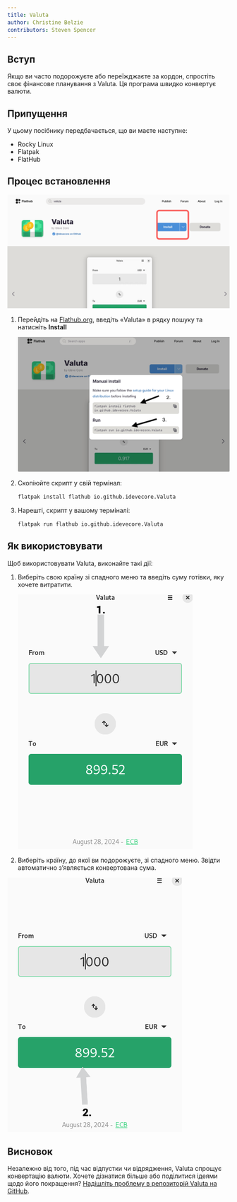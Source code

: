 ```yaml
---
title: Valuta
author: Christine Belzie
contributors: Steven Spencer
---
```


## Вступ

Якщо ви часто подорожуєте або переїжджаєте за кордон, спростіть своє фінансове планування з Valuta. Ця програма швидко конвертує валюти.

## Припущення

У цьому посібнику передбачається, що ви маєте наступне:

- Rocky Linux
- Flatpak
- FlatHub

## Процес встановлення

![Screenshot of the Valuta page on Flathub with the blue install button highlighted in a red square](images/01_valuta.png)

1. Перейдіть на [Flathub.org](https://flathub.org), введіть «Valuta» в рядку пошуку та натисніть **Install**

   ![manual install script and run script](images/valuta-install.png)

2. Скопіюйте скрипт у свій термінал:

   ```bash
   flatpak install flathub io.github.idevecore.Valuta
   ```

3. Нарешті, скрипт у вашому терміналі:

   ```bash
   flatpak run flathub io.github.idevecore.Valuta
   ```

## Як використовувати

Щоб використовувати Valuta, виконайте такі дії:

1. Виберіть свою країну зі спадного меню та введіть суму готівки, яку хочете витратити.

   ![Screenshot of Valuta app showing 1000 USD in the input field, with a grey arrow pointing down to a grey box showing 1000 USD](images/02_valuta.png)

2. Виберіть країну, до якої ви подорожуєте, зі спадного меню. Звідти автоматично з’являється конвертована сума.

![Screenshot showing a grey arrow pointing upward to a green box displaying the converted amount, 899.52 EUR](images/03_valuta.png)

## Висновок

Незалежно від того, під час відпустки чи відрядження, Valuta спрощує конвертацію валюти. Хочете дізнатися більше або поділитися ідеями щодо його покращення? [Надішліть проблему в репозиторій Valuta на GitHub](https://github.com/ideveCore/valuta/issues).
